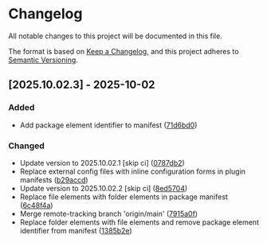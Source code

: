 # Changelog

All notable changes to this project will be documented in this file.

The format is based on [Keep a Changelog](https://keepachangelog.com/en/1.0.0/),
and this project adheres to [Semantic Versioning](https://semver.org/spec/v2.0.0.html).

## [2025.10.02.3] - 2025-10-02

### Added

* Add package element identifier to manifest ([71d6bd0](https://github.com/N6REJ/bears_aichatbot/commit/71d6bd0))

### Changed

* Update version to 2025.10.02.1 [skip ci] ([0787db2](https://github.com/N6REJ/bears_aichatbot/commit/0787db2))
* Replace external config files with inline configuration forms in plugin manifests ([b29accd](https://github.com/N6REJ/bears_aichatbot/commit/b29accd))
* Update version to 2025.10.02.2 [skip ci] ([8ed5704](https://github.com/N6REJ/bears_aichatbot/commit/8ed5704))
* Replace file elements with folder elements in package manifest ([6c48f4a](https://github.com/N6REJ/bears_aichatbot/commit/6c48f4a))
* Merge remote-tracking branch 'origin/main' ([7915a0f](https://github.com/N6REJ/bears_aichatbot/commit/7915a0f))
* Replace folder elements with file elements and remove package element identifier from manifest ([1385b2e](https://github.com/N6REJ/bears_aichatbot/commit/1385b2e))

